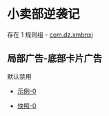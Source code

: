 # 小卖部逆袭记

存在 1 规则组 - [com.dz.xmbnxj](/src/apps/com.dz.xmbnxj.ts)

## 局部广告-底部卡片广告

默认禁用

- [示例-0](https://m.gkd.li/99116490/40d3c3c9-9443-4c71-9a98-69efa38f8bfd)

- [快照-0](https://i.gkd.li/i/13399232)

